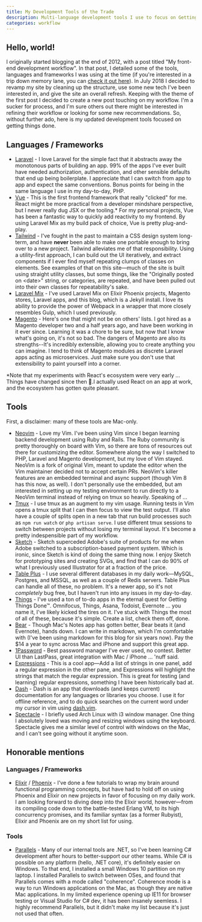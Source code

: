 ```yaml
---
title: My Development Tools of the Trade
description: Multi-language development tools I use to focus on Getting Things Done
categories: workflow
---
```


## Hello, world!

I originally started blogging at the end of 2012, with a post titled "My front-end development workflow". In that post, I detailed some of the tools, languages and frameworks I was using at the time (if you're interested in a trip down memory lane, you can [check it out here][front-end-workflow]). In July 2018 I decided to revamp my site by cleaning up the structure, use some new tech I've been interested in, and give the site an overall refresh. Keeping with the theme of the first post I decided to create a new post touching on my workflow. I'm a sucker for process, and I'm sure others out there might be interested in refining their workflow or looking for some new recommendations. So, without further ado, here is my updated development tools focused on getting things done.

[front-end-workflow]: /blog/2012/my-front-end-development-workflow/

## Languages / Frameworks

- [Laravel][laravel] - I love Laravel for the simple fact that it abstracts away the monotonous parts of building an app. 99% of the apps I've ever built have needed authorization, authentication, and other sensible defaults that end up being boilerplate. I appreciate that I can switch from app to app and expect the same conventions. Bonus points for being in the same language I use in my day-to-day, PHP.
- [Vue][vue] - This is the first frontend framework that really "clicked" for me. React might be more practical from a developer mindshare perspective, but I never really dug JSX or the tooling.\* For my personal projects, Vue has been a fantastic way to quickly add reactivity to my frontend. By using Laravel Mix as my build pack of choice, Vue is pretty plug-and-play.
- [Tailwind][tailwind] - I've fought in the past to maintain a CSS design system long-term, and have **never** been able to make one portable enough to bring over to a new project. Tailwind alleviates me of that responsibility. Using a utility-first approach, I can build out the UI iteratively, and extract components if I ever find myself repeating clumps of classes on elements. See examples of that on this site&mdash;much of the site is built using straight utility classes, but some things, like the "Originally posted on \<date\>" string, or categories, are repeated, and have been pulled out into their own classes for repeatability's sake.
- [Laravel Mix][laravel-mix] - I've used Laravel Mix on Elixir Phoenix projects, Magento stores, Laravel apps, and this blog, which is a Jekyll install. I love its ability to provide the power of Webpack in a wrapper that more closely resembles Gulp, which I used previously.
- [Magento][magento] - Here's one that might not be on others' lists. I got hired as a Magento developer two and a half years ago, and have been working in it ever since. Learning it was a chore to be sure, but now that I know what's going on, it's not so bad. The dangers of Magento are also its strengths--It's incredibly extensible, allowing you to create anything you can imagine. I tend to think of Magento modules as discrete Laravel apps acting as microservices. Just make sure you don't use that extensibility to paint yourself into a corner.

\*Note that my experiments with React's ecosystem were very early … Things have changed since then 🙂.I actually used React on an app at work, and the ecosystem has gotten quite pleasant.

[laravel]: https://laravel.com
[vue]: https://vuejs.org
[tailwind]: https://tailwidcss.com
[laravel-mix]: https://github.com/jeffreyway/laravel-mix
[magento]: https://magento.com

## Tools

First, a disclaimer: many of these tools are Mac-only.

- [Neovim][neovim] - Love my Vim. I've been using Vim since I began learning backend development using Ruby and Rails. The Ruby community is pretty thoroughly on board with Vim, so there are tons of resources out there for customizing the editor. Somewhere along the way I switched to PHP, Laravel and Magento development, but my love of Vim stayed. NeoVim is a fork of original Vim, meant to update the editor when the Vim maintainer decided not to accept certain PRs. NeoVim's killer features are an embedded terminal and async support (though Vim 8 has this now, as well). I don't personally use the embedded, but am interested in setting up my testing environment to run directly to a NeoVim terminal instead of relying on tmux so heavily. Speaking of …
- [Tmux][tmux] - I use tmux as an augment to my vim usage. Running tests in Vim opens a tmux split that I can then focus to view the test output. I'll also have a couple of splits open in a new tab that run build processes such as `npm run watch` or `php artisan serve`. I use different tmux sessions to switch between projects without losing my terminal layout. It's become a pretty indespensible part of my workflow.
- [Sketch][sketch] - Sketch superceded Adobe's suite of products for me when Adobe switched to a subscription-based payment system. Which is ironic, since Sketch is kind of doing the same thing now. I enjoy Sketch for prototyping sites and creating SVGs, and find that I can do 90% of what I previously used Illustrator for at a fraction of the price.
- [Table Plus][table-plus] - I use several different databases in my daily work&mdash;MySQL, Postgres, and MSSQL, as well as a couple of Redis servers. Table Plus can handle all of these, no problem. It's a newer app, so it's not _completely_ bug free, but I haven't run into any issues in my day-to-day.
- [Things][things] - I've used a ton of to-do apps in the eternal quest for Getting Things Done&trade;. Omnifocus, Things, Asana, Todoist, Evernote … you name it, I've likely kicked the tires on it. I've stuck with Things the most of all of these, because it's simple. Create a list, check them off, done.
- [Bear][bear] - Though Mac's Notes app has gotten better, Bear beats it (and Evernote), hands down. I can write in markdown, which I'm comfortable with (I've been using markdown for this blog for six years now). Pay the $14 a year to sync across Mac and iPhone and support this great app.
- [1Password][1password] - Best password manager I've ever used, no contest. Better UI than LastPass, great integration with Mac / iPhone … 'nuff said.
- [Expressions][expressions] - This is a cool app&mdash;Add a list of strings in one panel, add a regular expression in the other pane, and Expressions will highlight the strings that match the regular expression. This is great for testing (and learning) regular expressions, something I have been historically bad at.
- [Dash][dash] - Dash is an app that downloads (and keeps current) documentation for any languages or libraries you choose. I use it for offline reference, and to do quick searches on the current word under my cursor in vim using [dash.vim][vim-dash].
- [Spectacle][spectacle] - I briefly used Arch Linux with i3 window manager. One thing I absolutely loved was moving and resizing windows using the keyboard. Spectacle gives me a similar level of control with windows on the Mac, and I can't see going without it anytime soon.

[neovim]: https://neovim.io
[tmux]: https://github.com/tmux/tmux
[sketch]: https://sketchapp.com
[table-plus]: https://tableplus.io
[things]: https://culturedcode.com/things/
[bear]: http://www.bear-writer.com
[1password]: https://1password.com
[expressions]: https://www.apptorium.com/expressions
[dash]: https://kapeli.com/dash
[vim-dash]: https://github.com/rizzatti/dash.vim
[spectacle]: https://www.spectacleapp.com

## Honorable mentions

### Languages / Frameworks

- [Elixir][elixir] / [Phoenix][phoenix] - I've done a few tutorials to wrap my brain around functional programming concepts, but have had to hold off on using Phoenix and Elixir on new projects in favor of focusing on my daily work. I am looking forward to diving deep into the Elixir world, however&mdash;from its compiling code down to the battle-tested Erlang VM, to its high concurrency promises, and its familiar syntax (as a former Rubyist), Elixir and Phoenix are on my short list for using.

[elixir]: https://elixir-lang.org
[phoenix]: https://phoenixframework.org

### Tools

- [Parallels][parallels] - Many of our internal tools are .NET, so I've been learning C# development after hours to better-support our other teams. While C# is possible on any platform (hello, .NET core), it's definitely easier on Windows. To that end, I installed a small Windows 10 partition on my laptop. I installed Parallels to switch between OSes, and found that Parallels comes with a mode called "coherence". Coherence mode is a way to run Windows applications on the Mac, as though they are native Mac applications. In my limited experience opening up IE11 for browser testing or Visual Studio for C# dev, it has been insanely seemless. I highly recommend Parallels, but it didn't make my list because it's just not used that often.

[parallels]: https://www.parallels.com
